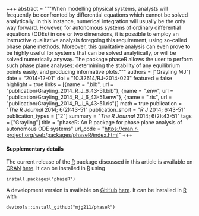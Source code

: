+++
abstract = """When modelling physical systems, analysts will frequently be confronted by differential equations which cannot be solved analytically. In this instance, numerical integration will usually be the only way forward. However, for autonomous systems of ordinary differential equations (ODEs) in one or two dimensions, it is possible to employ an instructive qualitative analysis foregoing this requirement, using so-called phase plane methods. Moreover, this qualitative analysis can even prove to be highly useful for systems that can be solved analytically, or will be solved numerically anyway. The package phaseR allows the user to perform such phase plane analyses: determining the stability of any equilibrium points easily, and producing informative plots."""
authors = ["Grayling MJ"]
date = "2014-12-01"
doi = "10.32614/RJ-2014-023"
featured = false
highlight = true
links = [{name = ".bib", url = "publication/Grayling_2014_R_J_6_43-51.bib"}, {name = ".enw", url = "publication/Grayling_2014_R_J_6_43-51.enw"}, {name = ".ris", url = "publication/Grayling_2014_R_J_6_43-51.ris"}]
math = true
publication = "*The R Journal* 2014; 6(2):43-51"
publication_short = "*R J* 2014; 6:43-51"
publication_types = ["2"]
summary = "*The R Journal* 2014; 6(2):43-51"
tags = ["Grayling"]
title = "phaseR: An R package for phase plane analysis of autonomous ODE systems"
url_code = "https://cran.r-project.org/web/packages/phaseR/index.html"
+++

#### Supplementary details

The current release of the [R](https://www.r-project.org/) package discussed in this article is available on [CRAN](https://cran.r-project.org/) [here](https://cran.r-project.org/web/packages/phaseR/index.html).
It can be installed in [R](https://www.r-project.org/) using

`install.packages("phaseR")`

A development version is available on [GitHub](https://github.com/) [here](https://github.com/mjg211/phaseR).
It can be installed in [R](https://www.r-project.org/) with

`devtools::install_github("mjg211/phaseR")`
